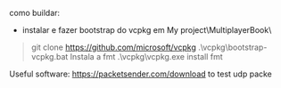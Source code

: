 como buildar:
- instalar e fazer bootstrap do vcpkg em My project\MultiplayerBook\

> git clone https://github.com/microsoft/vcpkg
> .\vcpkg\bootstrap-vcpkg.bat
Instala a fmt
> .\vcpkg\vcpkg.exe install fmt 


Useful software:
https://packetsender.com/download to test udp packe